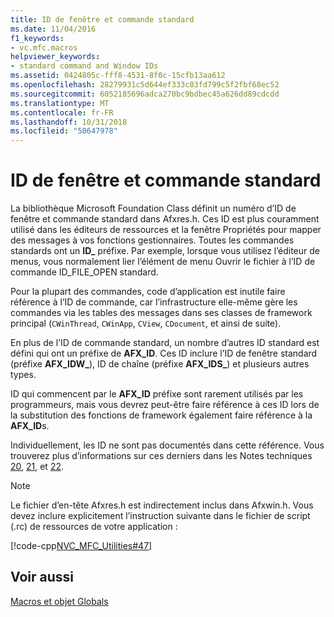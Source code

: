 ```yaml
---
title: ID de fenêtre et commande standard
ms.date: 11/04/2016
f1_keywords:
- vc.mfc.macros
helpviewer_keywords:
- standard command and Window IDs
ms.assetid: 0424805c-fff8-4531-8f0c-15cfb13aa612
ms.openlocfilehash: 28279931c5d644ef333c03fd799c5f2fbf68ec52
ms.sourcegitcommit: 6052185696adca270bc9bdbec45a626dd89cdcdd
ms.translationtype: MT
ms.contentlocale: fr-FR
ms.lasthandoff: 10/31/2018
ms.locfileid: "50647978"
---
```

# <a name="standard-command-and-window-ids"></a>ID de fenêtre et commande standard

La bibliothèque Microsoft Foundation Class définit un numéro d’ID de fenêtre et commande standard dans Afxres.h. Ces ID est plus couramment utilisé dans les éditeurs de ressources et la fenêtre Propriétés pour mapper des messages à vos fonctions gestionnaires. Toutes les commandes standards ont un **ID_** préfixe. Par exemple, lorsque vous utilisez l’éditeur de menus, vous normalement lier l’élément de menu Ouvrir le fichier à l’ID de commande ID_FILE_OPEN standard.

Pour la plupart des commandes, code d’application est inutile faire référence à l’ID de commande, car l’infrastructure elle-même gère les commandes via les tables des messages dans ses classes de framework principal (`CWinThread`, `CWinApp`, `CView`, `CDocument`, et ainsi de suite).

En plus de l’ID de commande standard, un nombre d’autres ID standard est défini qui ont un préfixe de **AFX_ID**. Ces ID inclure l’ID de fenêtre standard (préfixe **AFX_IDW_**), ID de chaîne (préfixe **AFX_IDS_**) et plusieurs autres types.

ID qui commencent par le **AFX_ID** préfixe sont rarement utilisés par les programmeurs, mais vous devrez peut-être faire référence à ces ID lors de la substitution des fonctions de framework également faire référence à la **AFX_ID**s.

Individuellement, les ID ne sont pas documentés dans cette référence. Vous trouverez plus d’informations sur ces derniers dans les Notes techniques [20](../../mfc/tn020-id-naming-and-numbering-conventions.md), [21](../../mfc/tn021-command-and-message-routing.md), et [22](../../mfc/tn022-standard-commands-implementation.md).

> [!NOTE]
>  Le fichier d’en-tête Afxres.h est indirectement inclus dans Afxwin.h. Vous devez inclure explicitement l’instruction suivante dans le fichier de script (.rc) de ressources de votre application :

[!code-cpp[NVC_MFC_Utilities#47](../../mfc/codesnippet/cpp/standard-command-and-window-ids_1.h)]

## <a name="see-also"></a>Voir aussi

[Macros et objet Globals](../../mfc/reference/mfc-macros-and-globals.md)
